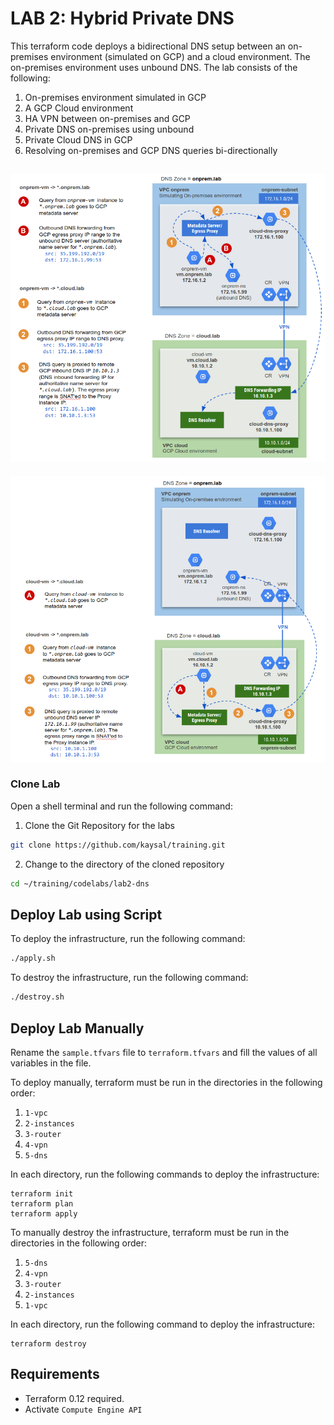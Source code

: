 # LAB 2: Hybrid Private DNS

This terraform code deploys a bidirectional DNS setup between an on-premises environment (simulated on GCP) and a cloud environment. The on-premises environment uses unbound DNS. The lab consists of the following:
1. On-premises environment simulated in GCP
2. A GCP Cloud environment
3. HA VPN between on-premises and GCP
4. Private DNS on-premises using unbound
5. Private Cloud DNS in GCP
6. Resolving on-premises and GCP DNS queries bi-directionally

![Alt Text](onprem.png)
---
![Alt Text](cloud.png)

### Clone Lab
Open a shell terminal and run the following command:
1. Clone the Git Repository for the labs
```sh
git clone https://github.com/kaysal/training.git
```

2. Change to the directory of the cloned repository
```sh
cd ~/training/codelabs/lab2-dns
```

## Deploy Lab using Script
To deploy the infrastructure, run the following command:
```sh
./apply.sh
```
To destroy the infrastructure, run the following command:
```sh
./destroy.sh
```

## Deploy Lab Manually

Rename the `sample.tfvars` file to `terraform.tfvars` and fill the values of all variables in the file.

To deploy manually, terraform must be run in the directories in the following order:
1. `1-vpc`
2. `2-instances`
3. `3-router`
4. `4-vpn`
5. `5-dns`

In each directory, run the following commands to deploy the infrastructure:
```hcl
terraform init
terraform plan
terraform apply
```
To manually destroy the infrastructure, terraform must be run in the directories in the following order:
1. `5-dns`
2. `4-vpn`
2. `3-router`
3. `2-instances`
4. `1-vpc`

In each directory, run the following command to deploy the infrastructure:
```hcl
terraform destroy
```

## Requirements
- Terraform 0.12 required.
- Activate `Compute Engine API`
